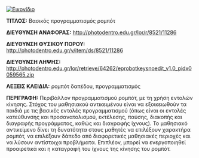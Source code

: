 [![Εικονίδιο](http://photodentro.edu.gr/lor/retrieve/64260/eprobotkeysnoedit_v1.0.zip_teaser.jpg)](http://photodentro.edu.gr/lor/r/8521/11286)

**ΤΙΤΛΟΣ:** Βασικός προγραμματισμός ρομπότ

**ΔΙΕΥΘΥΝΣΗ ΑΝΑΦΟΡΑΣ:** http://photodentro.edu.gr/lor/r/8521/11286

**ΔΙΕΥΘΥΝΣΗ ΦΥΣΙΚΟΥ ΠΟΡΟΥ:** http://photodentro.edu.gr/v/item/ds/8521/11286

**ΔΙΕΥΘΥΝΣΗ ΛΗΨΗΣ:** http://photodentro.edu.gr/lor/retrieve/64262/eprobotkeysnoedit_v1.0_pidx0059565.zip

**ΛΕΞΕΙΣ ΚΛΕΙΔΙΑ:** ρομπότ δαπέδου, προγραμματισμός

**ΠΕΡΙΓΡΑΦΗ:** Περιβάλλον προγραμματισμού ρομπότ, με τη χρήση εντολών κίνησης. Στόχος του μαθησιακού αντικειμένου είναι να εξοικειωθούν τα παιδιά με τις βασικές εντολές προγραμματισμού (όπως είναι οι εντολές κατεύθυνσης και προσανατολισμού, εκτέλεσης, παύσης, διακοπής και διαγραφής προγράμματος, καθώς και διαγραφής ίχνους). 
Το μαθησιακό αντικείμενο δίνει τη δυνατότητα στους μαθητές να επιλέξουν χαρακτήρα ρομπότ, να επιλέξουν δάπεδο από διαφορετικές μαθησιακές περιοχές και να λύσουν αντίστοιχα προβλήματα. Επιπλέον, μπορεί να ενεργοποιηθεί προαιρετικά και η καταγραφή του ίχνους της κίνησης του ρομπότ.
